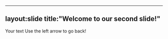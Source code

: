------------
layout:slide
title:"Welcome to our second slide!"
----------
Your text
Use the left arrow to go back!
